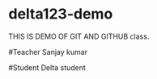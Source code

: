 # delta123-demo
THIS IS DEMO OF GIT AND GITHUB class.

#Teacher
Sanjay kumar

#Student
Delta student
